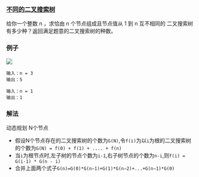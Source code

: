 ### [不同的二叉搜索树](https://leetcode.cn/problems/unique-binary-search-trees/)

给你一个整数 n ，求恰由 n 个节点组成且节点值从 1 到 n 互不相同的 二叉搜索树 有多少种？返回满足题意的二叉搜索树的种数。

### 例子

![](https://assets.leetcode.com/uploads/2021/01/18/uniquebstn3.jpg)

```text
输入：n = 3
输出：5
```

```text
输入：n = 1
输出：1
```

### 解法

动态规划
N个节点

- 假设N个节点存在的二叉搜索树的个数为`G(N)`,令`f(i)`为以`i`为根的二叉搜索树的个数为`G(N) = f(0) + f(1) + .... + f(n)`
- 当`i`为根节点时,左子树的节点个数为`i-1`,右子树节点的个数为`n-i`,则`f(i) = G(i-1) * G(n - i)`
- 合并上面两个式子`G(n)=G(0)*G(n−1)+G(1)*G(n−2)+...+G(n−1)*G(0)`
